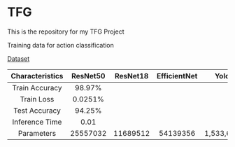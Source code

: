 # TFG
This is the repository for my TFG Project

Training data for action classification

[Dataset](https://universe.roboflow.com/uni-mallw/drowsy-detection-qnv9b/dataset/3)

| Characteristics | ResNet50 | ResNet18 | EfficientNet | Yolo |
|   :---:   |   :---:   |   :---:   |  :---:  |  :---:  |
| Train Accuracy | 98.97% | | | |
| Train Loss | 0.0251% | | | |
| Test Accuracy | 94.25% | | | |
| Inference Time | 0.01 | | | |
| Parameters | 25557032 | 11689512 | 54139356 | 1,533,666 |
